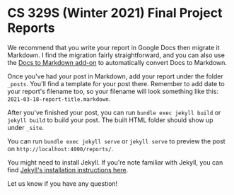# CS 329S (Winter 2021) Final Project Reports

We recommend that you write your report in Google Docs then migrate it Markdown. I find the migration fairly straightforward, and you can also use the [Docs to Markdown add-on](https://workspace.google.com/marketplace/app/docs_to_markdown/700168918607) to automatically convert Docs to Markdown.

Once you've had your post in Markdown, add your report under the folder `_posts`. You'll find a template for your post there. Remember to add date to your report's filename too, so your filename will look something like this: `2021-03-18-report-title.markdown`.

After you've finished your post, you can run `bundle exec jekyll build` or `jekyll build` to build your post. The built HTML folder should show up under `_site`.

You can run `bundle exec jekyll serve` or `jekyll serve` to preview the post on `http://localhost:4000/reports/`.

You might need to install Jekyll. If you're note familiar with Jekyll, you can find [Jekyll's installation instructions here](https://docs.github.com/en/github/working-with-github-pages/testing-your-github-pages-site-locally-with-jekyll).

Let us know if you have any question!

